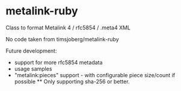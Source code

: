 # metalink-ruby
Class to format Metalink 4 / rfc5854 / .meta4 XML

No code taken from timsjoberg/metalink-ruby

Future development:
* support for more rfc5854 metadata
* usage samples
* "metalink:pieces" support - with configurable piece size/count if possible
** Only supporting sha-256 or better.
